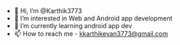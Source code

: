 - 👋 Hi, I’m @Karthik3773
- 👀 I’m interested in Web and Android app development
- 🌱 I’m currently learning android app dev
- 📫 How to reach me - kkarthikeyan3773@gmail.com

<!---
Karthik3773/Karthik3773 is a ✨ special ✨ repository because its `README.md` (this file) appears on your GitHub profile.
You can click the Preview link to take a look at your changes.
--->

